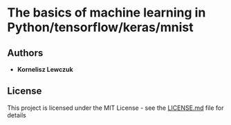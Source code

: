 # The basics of machine learning in Python/tensorflow/keras/mnist

## Authors

* **Kornelisz Lewczuk**

## License

This project is licensed under the MIT License - see the [LICENSE.md](LICENSE.md) file for details
